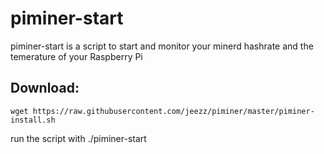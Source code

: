 
# piminer-start
piminer-start is a script to start and monitor your minerd hashrate and the temerature of your Raspberry Pi
## Download: 
```shell
wget https://raw.githubusercontent.com/jeezz/piminer/master/piminer-install.sh
```
run the script with ./piminer-start
